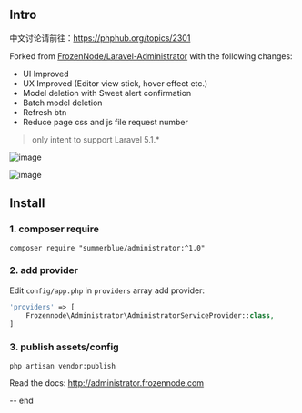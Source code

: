 ## Intro

中文讨论请前往：https://phphub.org/topics/2301

Forked from [FrozenNode/Laravel-Administrator](https://github.com/FrozenNode/Laravel-Administrator) with the following changes:

* UI Improved
* UX Improved (Editor view stick, hover effect etc.)
* Model deletion with Sweet alert confirmation
* Batch model deletion
* Refresh btn
* Reduce page css and js file request number

> only intent to support Laravel 5.1.*

![image](https://cloud.githubusercontent.com/assets/324764/16544335/da35e066-4134-11e6-8a40-db2ad9753a4f.png)

![image](https://cloud.githubusercontent.com/assets/324764/16544336/e7e1a02e-4134-11e6-8dc0-f63ad57a5d14.png)

## Install

### 1. composer require

```
composer require "summerblue/administrator:^1.0"
```

### 2. add provider

Edit `config/app.php` in `providers` array add provider:

```php
'providers' => [
	Frozennode\Administrator\AdministratorServiceProvider::class,
]
```

### 3. publish assets/config

```
php artisan vendor:publish
```

Read the docs: http://administrator.frozennode.com

-- end